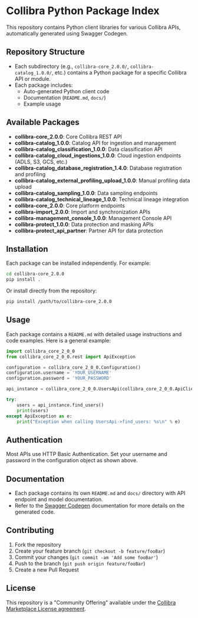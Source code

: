 # Collibra Python Package Index

This repository contains Python client libraries for various Collibra APIs, automatically generated using Swagger Codegen.

## Repository Structure

- Each subdirectory (e.g., `collibra-core_2.0.0/`, `collibra-catalog_1.0.0/`, etc.) contains a Python package for a specific Collibra API or module.
- Each package includes:
  - Auto-generated Python client code
  - Documentation (`README.md`, `docs/`)
  - Example usage

## Available Packages

- **collibra-core_2.0.0**: Core Collibra REST API
- **collibra-catalog_1.0.0**: Catalog API for ingestion and management
- **collibra-catalog_classification_1.0.0**: Data classification API
- **collibra-catalog_cloud_ingestions_1.0.0**: Cloud ingestion endpoints (ADLS, S3, GCS, etc.)
- **collibra-catalog_database_registration_1.4.0**: Database registration and profiling
- **collibra-catalog_external_profiling_upload_1.0.0**: Manual profiling data upload
- **collibra-catalog_sampling_1.0.0**: Data sampling endpoints
- **collibra-catalog_technical_lineage_1.0.0**: Technical lineage integration
- **collibra-core_2.0.0**: Core platform endpoints
- **collibra-import_2.0.0**: Import and synchronization APIs
- **collibra-management_console_1.0.0**: Management Console API
- **collibra-protect_1.0.0**: Data protection and masking APIs
- **collibra-protect_api_partner**: Partner API for data protection

## Installation

Each package can be installed independently. For example:

```sh
cd collibra-core_2.0.0
pip install .
```

Or install directly from the repository:

```sh
pip install /path/to/collibra-core_2.0.0
```

## Usage

Each package contains a `README.md` with detailed usage instructions and code examples. Here is a general example:

```python
import collibra_core_2_0_0
from collibra_core_2_0_0.rest import ApiException

configuration = collibra_core_2_0_0.Configuration()
configuration.username = 'YOUR_USERNAME'
configuration.password = 'YOUR_PASSWORD'

api_instance = collibra_core_2_0_0.UsersApi(collibra_core_2_0_0.ApiClient(configuration))

try:
    users = api_instance.find_users()
    print(users)
except ApiException as e:
    print("Exception when calling UsersApi->find_users: %s\n" % e)
```

## Authentication

Most APIs use HTTP Basic Authentication. Set your username and password in the configuration object as shown above.

## Documentation

- Each package contains its own `README.md` and `docs/` directory with API endpoint and model documentation.
- Refer to the [Swagger Codegen](https://github.com/swagger-api/swagger-codegen) documentation for more details on the generated code.

## Contributing

1. Fork the repository
2. Create your feature branch (`git checkout -b feature/fooBar`)
3. Commit your changes (`git commit -am 'Add some fooBar'`)
4. Push to the branch (`git push origin feature/fooBar`)
5. Create a new Pull Request

## License

This repository is a "Community Offering" available under the [Collibra Marketplace License agreement](https://www.collibra.com/us/en/legal/documents/collibra-marketplace-license-agreement).